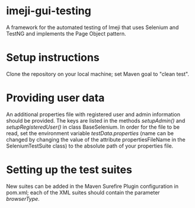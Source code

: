 # imeji-gui-testing
A framework for the automated testing of Imeji that uses Selenium and TestNG and implements the Page Object pattern.

# Setup instructions
Clone the repository on your local machine; set Maven goal to "clean test".

# Providing user data
An additional properties file with registered user and admin information should be provided. The keys are listed in the methods <i>setupAdmin()</i> and <i>setupRegisteredUser()</i> in class BaseSelenium.
In order for the file to be read, set the environment variable <i>testData.properties</i> (name can be changed by changing the value of the attribute propertiesFileName in the SeleniumTestSuite class) to the absolute path of your properties file.

# Setting up the test suites
New suites can be added in the Maven Surefire Plugin configuration in pom.xml; each of the XML suites should contain the parameter <i>browserType</i>.

